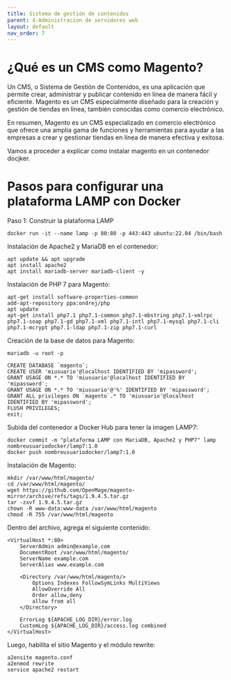 ```yaml
---
title: Sistema de gestión de contenidos
parent: 4-Administracion de servidores web
layout: default
nav_order: 7
---
```

# ¿Qué es un CMS como Magento?

Un CMS, o Sistema de Gestión de Contenidos, es una aplicación que permite crear, administrar y publicar contenido en línea de manera fácil y eficiente. Magento es un CMS especialmente diseñado para la creación y gestión de tiendas en línea, también conocidas como comercio electrónico.

En resumen, Magento es un CMS especializado en comercio electrónico que ofrece una amplia gama de funciones y herramientas para ayudar a las empresas a crear y gestionar tiendas en línea de manera efectiva y exitosa.

Vamos a proceder a explicar como instalar magento en un contenedor docjker.

# Pasos para configurar una plataforma LAMP con Docker

Paso 1: Construir la plataforma LAMP

```
docker run -it --name lamp -p 80:80 -p 443:443 ubuntu:22.04 /bin/bash
```

Instalación de Apache2 y MariaDB en el contenedor:

```
apt update && apt upgrade
apt install apache2
apt install mariadb-server mariadb-client -y

```

Instalación de PHP 7 para Magento:
```
apt-get install software-properties-common
add-apt-repository ppa:ondrej/php
apt update
apt-get install php7.1 php7.1-common php7.1-mbstring php7.1-xmlrpc php7.1-soap php7.1-gd php7.1-xml php7.1-intl php7.1-mysql php7.1-cli php7.1-mcrypt php7.1-ldap php7.1-zip php7.1-curl

```

Creación de la base de datos para Magento:

```
mariadb -u root -p

CREATE DATABASE `magento`;
CREATE USER 'miusuario'@localhost IDENTIFIED BY 'mipassword';
GRANT USAGE ON *.* TO 'miusuario'@localhost IDENTIFIED BY 'mipassword';
GRANT USAGE ON *.* TO 'miusuario'@'%' IDENTIFIED BY 'mipassword';
GRANT ALL privileges ON `magento`.* TO 'miusuario'@localhost IDENTIFIED BY 'mipassword';
FLUSH PRIVILEGES;
exit;

```

Subida del contenedor a Docker Hub para tener la imagen LAMP7:

```
docker commit -m "plataforma LAMP con MariaDB, Apache2 y PHP7" lamp nombreusuariodocker/lamp7:1.0
docker push nombreusuariodocker/lamp7:1.0

```

Instalación de Magento:

```
mkdir /var/www/html/magento/
cd /var/www/html/magento/
wget https://github.com/OpenMage/magento-mirror/archive/refs/tags/1.9.4.5.tar.gz
tar -zxvf 1.9.4.5.tar.gz
chown -R www-data:www-data /var/www/html/magento
chmod -R 755 /var/www/html/magento

```

Dentro del archivo, agrega el siguiente contenido:

```
<VirtualHost *:80>
    ServerAdmin admin@example.com
    DocumentRoot /var/www/html/magento/
    ServerName example.com
    ServerAlias www.example.com

    <Directory /var/www/html/magento/>
        Options Indexes FollowSymLinks MultiViews
        AllowOverride All
        Order allow,deny
        allow from all
    </Directory>

    ErrorLog ${APACHE_LOG_DIR}/error.log
    CustomLog ${APACHE_LOG_DIR}/access.log combined
</VirtualHost>

```

Luego, habilita el sitio Magento y el módulo rewrite:

```
a2ensite magento.conf
a2enmod rewrite
service apache2 restart
```